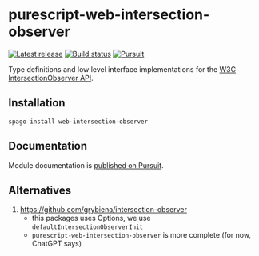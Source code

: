 # purescript-web-intersection-observer

[![Latest release](http://img.shields.io/github/release/purescript-web/purescript-web-intersection-observer.svg)](https://github.com/purescript-web/purescript-web-intersection-observer/releases)
[![Build status](https://github.com/purescript-web/purescript-web-intersection-observer/workflows/CI/badge.svg?branch=master)](https://github.com/purescript-web/purescript-web-intersection-observer/actions?query=workflow%3ACI+branch%3Amaster)
[![Pursuit](https://pursuit.purescript.org/packages/purescript-web-intersection-observer/badge)](https://pursuit.purescript.org/packages/purescript-web-intersection-observer)

Type definitions and low level interface implementations for the [W3C IntersectionObserver API](https://w3c.github.io/IntersectionObserver/).

## Installation

```
spago install web-intersection-observer
```

## Documentation

Module documentation is [published on Pursuit](http://pursuit.purescript.org/packages/purescript-web-intersection-observer).

## Alternatives

1. https://github.com/grybiena/intersection-observer
   - this packages uses Options, we use `defaultIntersectionObserverInit`
   - `purescript-web-intersection-observer` is more complete (for now, ChatGPT says)
